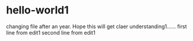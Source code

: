 # hello-world1
changing file after an year. Hope this will get claer understanding1......
first line from edit1
second line from edit1
